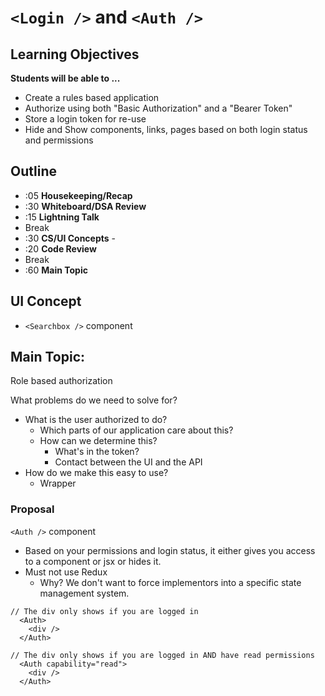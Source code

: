 # `<Login />` and `<Auth />`

## Learning Objectives

**Students will be able to ...**

* Create a rules based application
* Authorize using both "Basic Authorization" and a "Bearer Token"
* Store a login token for re-use
* Hide and Show components, links, pages based on both login status and permissions

## Outline
* :05 **Housekeeping/Recap**
* :30 **Whiteboard/DSA Review**
* :15 **Lightning Talk**
* Break
* :30 **CS/UI Concepts** -
* :20 **Code Review**
* Break
* :60 **Main Topic**

## UI Concept
* `<Searchbox />` component

## Main Topic:
Role based authorization

What problems do we need to solve for?
* What is the user authorized to do?
  * Which parts of our application care about this?
  * How can we determine this?
    * What's in the token?
    * Contact between the UI and the API
* How do we make this easy to use?
  * Wrapper

### Proposal
`<Auth />` component

* Based on your permissions and login status, it either gives you access to a component or jsx or hides it.
* Must not use Redux
  * Why? We don't want to force implementors into a specific state management system.

```
// The div only shows if you are logged in
  <Auth>
    <div />
  </Auth>

// The div only shows if you are logged in AND have read permissions
  <Auth capability="read">
    <div />
  </Auth>
```
